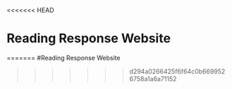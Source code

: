<<<<<<< HEAD
# Reading Response Website

=======
#Reading Response Website
>>>>>>> d294a0266425f6f64c0b6699526758a1a6a71152
